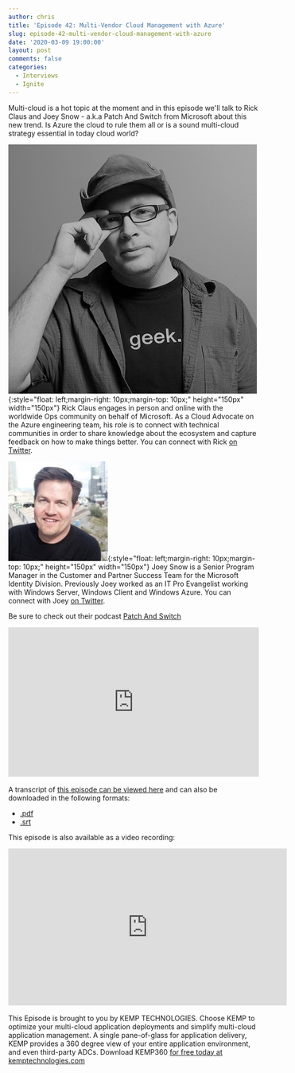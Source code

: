 ```yaml
---
author: chris
title: 'Episode 42: Multi-Vendor Cloud Management with Azure'
slug: episode-42-multi-vendor-cloud-management-with-azure
date: '2020-03-09 19:00:00'
layout: post
comments: false
categories:
  - Interviews
  - Ignite
---
```


Multi-cloud is a hot topic at the moment and in this episode we'll talk to Rick Claus and Joey Snow - a.k.a Patch And Switch from Microsoft about this new trend. Is Azure the cloud to rule them all or is a sound multi-cloud strategy essential in today cloud world?

![Rick](/images/uploads/2020/03/rick.jpg){:style="float: left;margin-right: 10px;margin-top: 10px;" height="150px" width="150px"} Rick Claus engages in person and online with the worldwide Ops community on behalf of Microsoft. As a Cloud Advocate on the Azure engineering team, his role is to connect with technical communities in order to share knowledge about the ecosystem and capture feedback on how to make things better. You can connect with Rick [on Twitter](https://twitter.com/RicksterCDN).

![Joey](/images/uploads/2020/03/joey.jpg){:style="float: left;margin-right: 10px;margin-top: 10px;" height="150px" width="150px"} Joey Snow is a Senior Program Manager in the Customer and Partner Success Team for the Microsoft Identity Division. Previously Joey worked as an IT Pro Evangelist working with Windows Server, Windows Client and Windows Azure. You can connect with Joey [on Twitter](https://twitter.com/joeysnow).

Be sure to check out their podcast [Patch And Switch](https://channel9.msdn.com/Shows/Patch-And-Switch)

<p><iframe width="100%" height="300" scrolling="no" frameborder="no" allow="autoplay" src="https://w.soundcloud.com/player/?url=https%3A//api.soundcloud.com/tracks/773502337&color=%23ff5500&auto_play=false&hide_related=false&show_comments=true&show_user=true&show_reposts=false&show_teaser=true&visual=true"></iframe></p>

A transcript of [this episode can be viewed here](https://gist.github.com/TheCloudArch/7dfc6ddb3c596713583beecab06fe56b) and can also be downloaded in the following formats:
* [.pdf](/transcript/episode42.pdf)
* [.srt](/transcript/episode42.srt)

This episode is also available as a video recording:

<p><iframe width="560" height="315" src="https://www.youtube.com/embed/L44ZER2ys5E" frameborder="0" allow="accelerometer; autoplay; encrypted-media; gyroscope; picture-in-picture" allowfullscreen></iframe></p>

This Episode is brought to you by KEMP TECHNOLOGIES. Choose KEMP to optimize your multi-cloud application deployments and simplify multi-cloud application management. A single pane-of-glass for application delivery, KEMP provides a 360 degree view of your entire application environment, and even third-party ADCs. Download KEMP360 [for free today at kemptechnologies.com](https://kempte.ch/2MYXjew)
